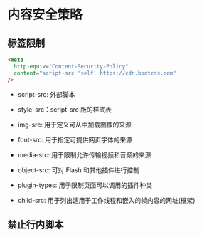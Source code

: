 # 内容安全策略

## 标签限制

```html
<meta
  http-equiv="Content-Security-Policy"
  content="script-src 'self' https://cdn.bootcss.com"
/>
```

- script-src: 外部脚本

- style-src：script-src 版的样式表

- img-src: 用于定义可从中加载图像的来源

- font-src: 用于指定可提供网页字体的来源

- media-src: 用于限制允许传输视频和音频的来源

- object-src: 可对 Flash 和其他插件进行控制

- plugin-types: 用于限制页面可以调用的插件种类

- child-src: 用于列出适用于工作线程和嵌入的帧内容的网址(框架)

## 禁止行内脚本
